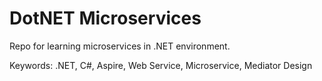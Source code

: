 # DotNET Microservices

Repo for learning microservices in .NET environment.

Keywords: .NET, C#, Aspire, Web Service, Microservice, Mediator Design